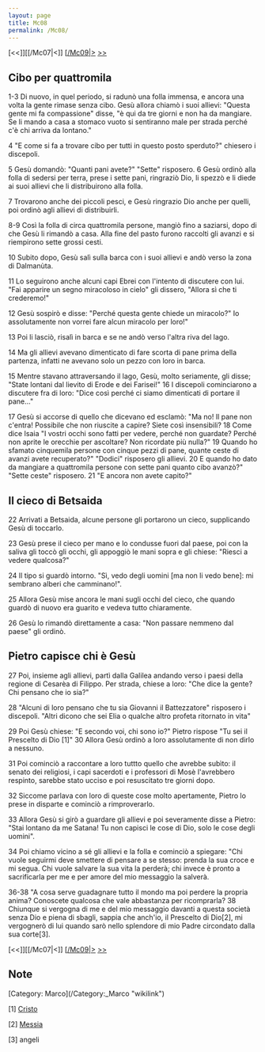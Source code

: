 ```yaml
---
layout: page
title: Mc08
permalink: /Mc08/
---
```


[<<]][[/Mc07|<]] [[/Mc09|>](/Mc01 "wikilink") [&gt;&gt;](/Lc01 "wikilink")

Cibo per quattromila
--------------------

1-3 Di nuovo, in quel periodo, si radunò una folla immensa, e ancora una volta la gente rimase senza cibo. Gesù allora chiamò i suoi allievi: "Questa gente mi fa compassione" disse, "è qui da tre giorni e non ha da mangiare. Se li mando a casa a stomaco vuoto si sentiranno male per strada perché c'è chi arriva da lontano."

4 "E come si fa a trovare cibo per tutti in questo posto sperduto?" chiesero i discepoli.

5 Gesù domandò: "Quanti pani avete?" "Sette" risposero. 6 Gesù ordinò alla folla di sedersi per terra, prese i sette pani, ringraziò Dio, li spezzò e li diede ai suoi allievi che li distribuirono alla folla.

7 Trovarono anche dei piccoli pesci, e Gesù ringrazio Dio anche per quelli, poi ordinò agli allievi di distribuirli.

8-9 Così la folla di circa quattromila persone, mangiò fino a saziarsi, dopo di che Gesù li rimandò a casa. Alla fine del pasto furono raccolti gli avanzi e si riempirono sette grossi cesti.

10 Subito dopo, Gesù salì sulla barca con i suoi allievi e andò verso la zona di Dalmanùta.

11 Lo seguirono anche alcuni capi Ebrei con l'intento di discutere con lui. "Fai apparire un segno miracoloso in cielo" gli dissero, "Allora sì che ti crederemo!"

12 Gesù sospirò e disse: "Perché questa gente chiede un miracolo?" Io assolutamente non vorrei fare alcun miracolo per loro!"

13 Poi li lasciò, risalì in barca e se ne andò verso l'altra riva del lago.

14 Ma gli allievi avevano dimenticato di fare scorta di pane prima della partenza, infatti ne avevano solo un pezzo con loro in barca.

15 Mentre stavano attraversando il lago, Gesù, molto seriamente, gli disse; "State lontani dal lievito di Erode e dei Farisei!" 16 I discepoli cominciarono a discutere fra di loro: "Dice così perché ci siamo dimenticati di portare il pane..."

17 Gesù si accorse di quello che dicevano ed esclamò: "Ma no! Il pane non c'entra! Possibile che non riuscite a capire? Siete così insensibili? 18 Come dice Isaia "I vostri occhi sono fatti per vedere, perché non guardate? Perché non aprite le orecchie per ascoltare? Non ricordate più nulla?" 19 Quando ho sfamato cinquemila persone con cinque pezzi di pane, quante ceste di avanzi avete recuperato?" "Dodici" risposero gli allievi. 20 E quando ho dato da mangiare a quattromila persone con sette pani quanto cibo avanzò?" "Sette ceste" risposero. 21 "E ancora non avete capito?"

Il cieco di Betsaida
--------------------

22 Arrivati a Betsaida, alcune persone gli portarono un cieco, supplicando Gesù di toccarlo.

23 Gesù prese il cieco per mano e lo condusse fuori dal paese, poi con la saliva gli toccò gli occhi, gli appoggiò le mani sopra e gli chiese: "Riesci a vedere qualcosa?"

24 Il tipo si guardò intorno. "Sì, vedo degli uomini \[ma non li vedo bene\]: mi sembrano alberi che camminano!".

25 Allora Gesù mise ancora le mani sugli occhi del cieco, che quando guardò di nuovo era guarito e vedeva tutto chiaramente.

26 Gesù lo rimandò direttamente a casa: "Non passare nemmeno dal paese" gli ordinò.

Pietro capisce chi è Gesù
-------------------------

27 Poi, insieme agli allievi, partì dalla Galilea andando verso i paesi della regione di Cesarèa di Filippo. Per strada, chiese a loro: "Che dice la gente? Chi pensano che io sia?"

28 "Alcuni di loro pensano che tu sia Giovanni il Battezzatore" risposero i discepoli. "Altri dicono che sei Elia o qualche altro profeta ritornato in vita"

29 Poi Gesù chiese: "E secondo voi, chi sono io?" Pietro rispose "Tu sei il Prescelto di Dio [1]" 30 Allora Gesù ordinò a loro assolutamente di non dirlo a nessuno.

31 Poi cominciò a raccontare a loro tuttto quello che avrebbe subìto: il senato dei religiosi, i capi sacerdoti e i professori di Mosè l'avrebbero respinto, sarebbe stato ucciso e poi resuscitato tre giorni dopo.

32 Siccome parlava con loro di queste cose molto apertamente, Pietro lo prese in disparte e cominciò a rimproverarlo.

33 Allora Gesù si girò a guardare gli allievi e poi severamente disse a Pietro: "Stai lontano da me Satana! Tu non capisci le cose di Dio, solo le cose degli uomini".

34 Poi chiamo vicino a sé gli allievi e la folla e cominciò a spiegare: "Chi vuole seguirmi deve smettere di pensare a se stesso: prenda la sua croce e mi segua. Chi vuole salvare la sua vita la perderà; chi invece è pronto a sacrificarla per me e per amore del mio messaggio la salverà.

36-38 "A cosa serve guadagnare tutto il mondo ma poi perdere la propria anima? Conoscete qualcosa che vale abbastanza per ricomprarla? 38 Chiunque si vergogna di me e del mio messaggio davanti a questa società senza Dio e piena di sbagli, sappia che anch'io, il Prescelto di Dio[2], mi vergognerò di lui quando sarò nello splendore di mio Padre circondato dalla sua corte[3].

[<<]][[/Mc07|<]] [[/Mc09|>](/Mc01 "wikilink") [&gt;&gt;](/Lc01 "wikilink")

Note
----

<references>
</references>
[Category: Marco](/Category:_Marco "wikilink")

[1] [Cristo](/G/Cristo "wikilink")

[2] [Messia](/G/Messia "wikilink")

[3] angeli